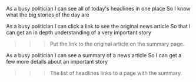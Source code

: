 As a busy politician
I can see all of today's headlines in one place
So I know what the big stories of the day are




As a busy politician
I can click a link to see the original news article
So that I can get an in depth understanding of a very important story

>>> Put the link to the original article on the summary page.



As a busy politician
I can see a summary of a news article
So I can get a few more details about an important story

>>> The list of headlines links to a page with the summary.